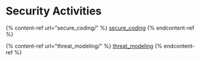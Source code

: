 # Security Activities

{% content-ref url="secure_coding/" %}
[secure\_coding](secure\_coding/)
{% endcontent-ref %}

{% content-ref url="threat_modeling/" %}
[threat\_modeling](threat\_modeling/)
{% endcontent-ref %}



